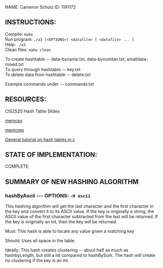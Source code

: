 NAME: Cameron Schulz
ID: 1191172


## INSTRUCTIONS: <br />
Compile: `make` <br />
Run program: `./a3 [<OPTIONS>] <datafile> [ <datafile> ... ]` <br />
Help: `./a3` <br />
Clean files: `make clean` <br />


To create hashtable -- data-byname.txt, data-bynumber.txt, smalldata-mixed.txt <br />
To query through hashtable -- key.txt <br />
To delete data from hashtable -- delete.txt <br />

Example commands under -- commands.txt

## RESOURCES:

CIS2520 Hash Table Slides

[memcpy](https://www.tutorialspoint.com/c_standard_library/c_function_memcpy.htm) 

[memcmp](https://www.tutorialspoint.com/c_standard_library/c_function_memcmp.htm)

[General tutorial on hash tables in c](https://www.youtube.com/watch?v=2Ti5yvumFTU&t=704s)


## STATE OF IMPLEMENTATION:
COMPLETE


## SUMMARY OF NEW HASHING ALGORITHM <br />
### hashByAscii --- OPTIONS: `-H ascii`
This hashing algorithm will get the last character and the first character in the key and convert it to its ASCII value. If the key is originally a string, the ASCII value of the first character subtracted from the last will be returned. If the key is originally an int, then the key will be returned. 

Must: This hash is able to locate any value given a matching key

Should: Uses all space in the table 

Ideally: This hash creates clustering -- about half as much as hashbyLength, but still a lot compared to hashBySum. The hash will create no clustering if the key is an int.